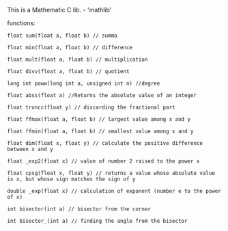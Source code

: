 This is a Mathematic C lib. - 'mathlib'

functions:

```float sum(float a, float b) // summa```

```float min(float a, float b) // difference```

```float mult(float a, float b) // multiplication```

```float divv(float a, float b) // quotient```

```long int poww(long int a, unsigned int n) //degree```

```float abss(float a) //Returns the absolute value of an integer```

```float truncc(float y) // discarding the fractional part```

```float ffmax(float a, float b) // largest value among x and y```

```float ffmin(float a, float b) // smallest value among x and y```

```float dim(float x, float y) // calculate the positive difference between x and y```

```float _exp2(float x) // value of number 2 raised to the power x```

```float cpsg(float x, float y) // returns a value whose absolute value is x, but whose sign matches the sign of y```

```double _exp(float x) // calculation of exponent (number e to the power of x)```

```int bisector(int a) // bisector from the corner```

```int bisector_(int a) // finding the angle from the bisector```
